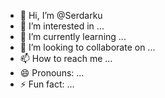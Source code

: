 - 👋 Hi, I’m @Serdarku
- 👀 I’m interested in ...
- 🌱 I’m currently learning ...
- 💞️ I’m looking to collaborate on ...
- 📫 How to reach me ...
- 😄 Pronouns: ...
- ⚡ Fun fact: ...

<!---
Serdarku/Serdarku is a ✨ special ✨ repository because its `README.md` (this file) appears on your GitHub profile.
You can click the Preview link to take a look at your changes.
--->
